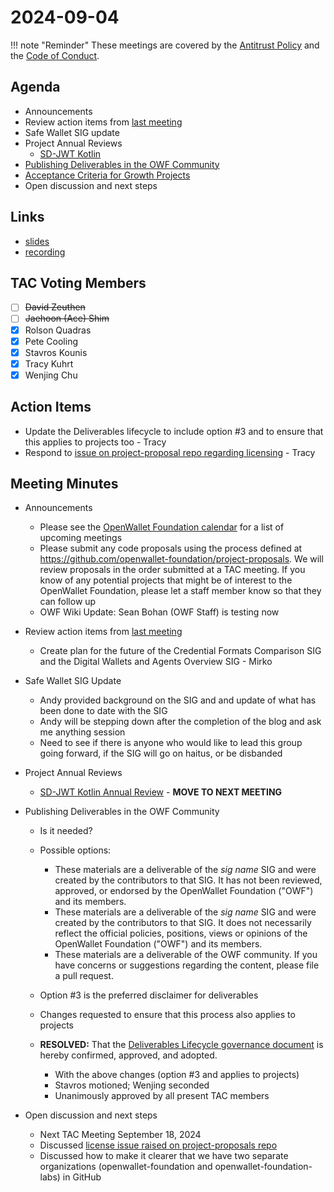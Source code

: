 # 2024-09-04

!!! note "Reminder"
    These meetings are covered by the [Antitrust Policy](../../governance/antitrust.md) and the [Code of Conduct](../../governance/code-of-conduct.md).

## Agenda
- Announcements
- Review action items from [last meeting](./2024-08-21.md#action-items)
- Safe Wallet SIG update
- Project Annual Reviews
    - [SD-JWT Kotlin](https://github.com/openwallet-foundation/tac/pull/171)
- [Publishing Deliverables in the OWF Community](https://github.com/openwallet-foundation/tac/pull/169)
- [Acceptance Criteria for Growth Projects](https://lists.openwallet.foundation/g/TAC/message/163)
- Open discussion and next steps

## Links
- [slides](https://docs.google.com/presentation/d/1wElDNyGMr2hLzde6Kj8OBjDhgQUPN8cwXqWkQrilPOw/edit?usp=sharing)
- [recording](https://zoom.us/rec/share/cVpgcumyN4blunfz8uMFHLneX-Ai5dwTMHe-31I31XyqsHNF73cvjHoDcqfX3fBI.n6JRUqsXQEZinU9u)

## TAC Voting Members

- [ ] ~~David Zeuthen~~
- [ ] ~~Jaehoon (Ace) Shim~~
- [x] Rolson Quadras
- [x] Pete Cooling
- [x] Stavros Kounis
- [x] Tracy Kuhrt
- [x] Wenjing Chu

## Action Items

- Update the Deliverables lifecycle to include option #3 and to ensure that this applies to projects too - Tracy
- Respond to [issue on project-proposal repo regarding licensing](https://github.com/openwallet-foundation/project-proposals/issues/41) - Tracy

## Meeting Minutes

- Announcements
    - Please see the [OpenWallet Foundation calendar](https://zoom-lfx.platform.linuxfoundation.org/meetings/openwalletfoundation) for a list of upcoming meetings
    - Please submit any code proposals using the process defined at https://github.com/openwallet-foundation/project-proposals. We will review proposals in the order submitted at a TAC meeting. If you know of any potential projects that might be of interest to the OpenWallet Foundation, please let a staff member know so that they can follow up
    - OWF Wiki Update: Sean Bohan (OWF Staff) is testing now

- Review action items from [last meeting](./2024-08-21.md#action-items)
    - Create plan for the future of the Credential Formats Comparison SIG and the Digital Wallets and Agents Overview SIG - Mirko

- Safe Wallet SIG Update
    - Andy provided background on the SIG and and update of what has been done to date with the SIG
    - Andy will be stepping down after the completion of the blog and ask me anything session
    - Need to see if there is anyone who would like to lead this group going forward, if the SIG will go on haitus, or be disbanded

- Project Annual Reviews
    - [SD-JWT Kotlin Annual Review](https://github.com/openwallet-foundation/tac/pull/171) - **MOVE TO NEXT MEETING**

- Publishing Deliverables in the OWF Community
    - Is it needed?
    - Possible options:
        - These materials are a deliverable of the _sig name_ SIG and were created by the contributors to that SIG. It has not been reviewed, approved, or endorsed by the OpenWallet Foundation ("OWF") and its members.
        - These materials are a deliverable of the _sig name_ SIG and were created by the contributors to that SIG. It does not necessarily reflect the official policies, positions, views or opinions of the OpenWallet Foundation ("OWF") and its members.
        - These materials are a deliverable of the OWF community. If you have concerns or suggestions regarding the content, please file a pull request.
    - Option #3 is the preferred disclaimer for deliverables
    - Changes requested to ensure that this process also applies to projects

    - **RESOLVED:** That the [Deliverables Lifecycle governance document](https://github.com/openwallet-foundation/tac/pull/169) is hereby confirmed, approved, and adopted.
        - With the above changes (option #3 and applies to projects)
        - Stavros motioned; Wenjing seconded
        - Unanimously approved by all present TAC members

- Open discussion and next steps
    - Next TAC Meeting September 18, 2024
    - Discussed [license issue raised on project-proposals repo](https://github.com/openwallet-foundation/project-proposals/issues/41)
    - Discussed how to make it clearer that we have two separate organizations (openwallet-foundation and openwallet-foundation-labs) in GitHub
